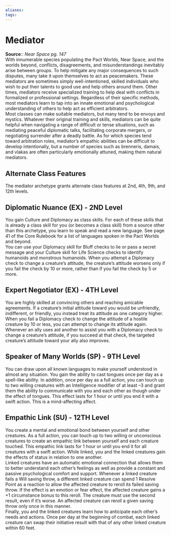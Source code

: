 ```yaml
---
aliases: 
tags: 
---
```


# Mediator

**Source**:: _Near Space pg. 147_  
With innumerable species populating the Pact Worlds, Near Space, and the worlds beyond, conflicts, disagreements, and misunderstandings inevitably arise between groups. To help mitigate any major consequences to such disputes, many take it upon themselves to act as peacemakers. These mediators are sometimes simply well-intentioned, skilled individuals who wish to put their talents to good use and help others around them. Other times, mediators receive specialized training to help deal with conflicts in formalized or professional settings. Regardless of their specific methods, most mediators learn to tap into an innate emotional and psychological understanding of others to help act as efficient arbitrators.  
Most classes can make suitable mediators, but many tend to be envoys and mystics. Whatever their original training and skills, mediators can be quite helpful when navigating a range of difficult or tense situations, such as mediating peaceful diplomatic talks, facilitating corporate mergers, or negotiating surrender after a deadly battle. As for which species tend toward arbitration roles, mediator’s empathic abilities can be difficult to develop intentionally, but a number of species such as brenneris, damais, and vlakas are often particularly emotionally attuned, making them natural mediators.  

## Alternate Class Features

The mediator archetype grants alternate class features at 2nd, 4th, 9th, and 12th levels.  

## Diplomatic Nuance (EX) - 2ND Level

You gain Culture and Diplomacy as class skills. For each of these skills that is already a class skill for you (or becomes a class skill) from a source other than this archetype, you learn to speak and read a new language. See page 41 of the Core Rulebook for a list of languages spoken in the Pact Worlds and beyond.  
You can use your Diplomacy skill for Bluff checks to lie or pass a secret message and your Culture skill for Life Science checks to identify humanoids and monstrous humanoids. When you attempt a Diplomacy check to change a creature’s attitude, the creature’s attitude worsens only if you fail the check by 10 or more, rather than if you fail the check by 5 or more.  

## Expert Negotiator (EX) - 4TH Level

You are highly skilled at convincing others and reaching amicable agreements. If a creature’s initial attitude toward you would be unfriendly, indifferent, or friendly, you instead treat its attitude as one category higher. When you fail a Diplomacy check to change the attitude of a hostile creature by 10 or less, you can attempt to change its attitude again. Whenever an ally uses aid another to assist you with a Diplomacy check to change a creature’s attitude, if you succeed at that check, the targeted creature’s attitude toward your ally also improves.  

## Speaker of Many Worlds (SP) - 9TH Level

You can draw upon all known languages to make yourself understood in almost any situation. You gain the ability to cast tongues once per day as a spell-like ability. In addition, once per day as a full action, you can touch up to two willing creatures with an Intelligence modifier of at least –3 and grant them the ability to communicate with you and each other as though under the effect of tongues. This effect lasts for 1 hour or until you end it with a swift action. This is a mind-affecting affect.  

## Empathic Link (SU) - 12TH Level

You create a mental and emotional bond between yourself and other creatures. As a full action, you can touch up to two willing or unconscious creatures to create an empathic link between yourself and each creature touched. This empathic link lasts for 1 hour or until you end it for all creatures with a swift action. While linked, you and the linked creatures gain the effects of status in relation to one another.  
Linked creatures have an automatic emotional connection that allows them to better understand each other’s feelings as well as provide a constant and passive psychological comfort and support. Whenever a linked creature fails a Will saving throw, a different linked creature can spend 1 Resolve Point as a reaction to allow the affected creature to reroll its failed saving throw. If the effect is an emotion or fear effect, the affected creature gains a +1 circumstance bonus to this reroll. The creature must use the second result, even if it’s worse. An affected creature can reroll a given saving throw only once in this manner.  
Finally, you and the linked creatures learn how to anticipate each other’s needs and actions. Once per day at the beginning of combat, each linked creature can swap their initiative result with that of any other linked creature within 60 feet.
